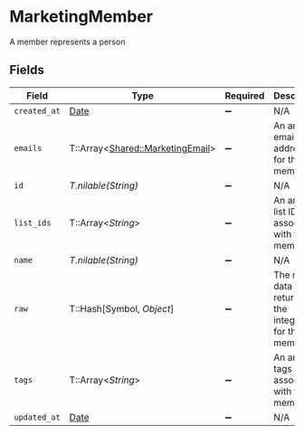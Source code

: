 # MarketingMember

A member represents a person


## Fields

| Field                                                                     | Type                                                                      | Required                                                                  | Description                                                               |
| ------------------------------------------------------------------------- | ------------------------------------------------------------------------- | ------------------------------------------------------------------------- | ------------------------------------------------------------------------- |
| `created_at`                                                              | [Date](https://ruby-doc.org/stdlib-2.6.1/libdoc/date/rdoc/Date.html)      | :heavy_minus_sign:                                                        | N/A                                                                       |
| `emails`                                                                  | T::Array<[Shared::MarketingEmail](../../models/shared/marketingemail.md)> | :heavy_minus_sign:                                                        | An array of email addresses for this member                               |
| `id`                                                                      | *T.nilable(String)*                                                       | :heavy_minus_sign:                                                        | N/A                                                                       |
| `list_ids`                                                                | T::Array<*String*>                                                        | :heavy_minus_sign:                                                        | An array of list IDs associated with this member                          |
| `name`                                                                    | *T.nilable(String)*                                                       | :heavy_minus_sign:                                                        | N/A                                                                       |
| `raw`                                                                     | T::Hash[Symbol, *Object*]                                                 | :heavy_minus_sign:                                                        | The raw data returned by the integration for this member                  |
| `tags`                                                                    | T::Array<*String*>                                                        | :heavy_minus_sign:                                                        | An array of tags associated with this member                              |
| `updated_at`                                                              | [Date](https://ruby-doc.org/stdlib-2.6.1/libdoc/date/rdoc/Date.html)      | :heavy_minus_sign:                                                        | N/A                                                                       |